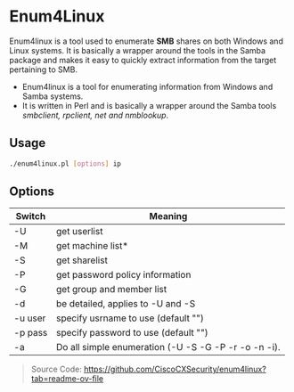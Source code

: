# Enum4Linux

Enum4linux is a tool used to enumerate **SMB** shares on both Windows and Linux systems. It is basically a wrapper around the tools in the Samba package and makes it easy to quickly extract information from the target pertaining to SMB.

 * Enum4linux is a tool for enumerating information from Windows and Samba systems.
 * It is written in Perl and is basically a wrapper around the Samba tools *smbclient, rpclient, net and nmblookup*.

## Usage
```bash
./enum4linux.pl [options] ip
```

## Options
|Switch|Meaning|
|---|---|
|-U|get userlist|
|-M|get machine list\*|
|-S|get sharelist|
|-P|get password policy information|
|-G|get group and member list|
|-d|be detailed, applies to -U and -S|
|-u user|specify usrname to use (default "")|
|-p pass|specify password to use (default "")|
|-a|Do all simple enumeration (-U -S -G -P -r -o -n -i).|

> Source Code: https://github.com/CiscoCXSecurity/enum4linux?tab=readme-ov-file
